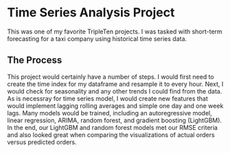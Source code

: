 # Time Series Analysis Project

This was one of my favorite TripleTen projects. I was tasked with short-term forecasting for a taxi company using historical time series data.

## The Process

This project would certainly have a number of steps. I would first need to create the time index for my dataframe and resample it to every hour. Next, I would check for seasonality and any other trends I could find from the data. As is necessray for time series model, I would create new features that would implement lagging rolling averages and simple one day and one week lags. Many models would be trained, including an autoregressive model, linear regression, ARIMA, random forest, and gradient boosting (LightGBM). In the end, our LightGBM and random forest models met our RMSE criteria and also looked great when comparing the visualizations of actual orders versus predicted orders.


